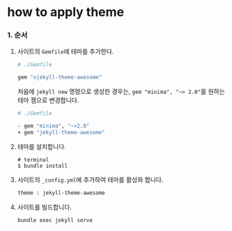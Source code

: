 # how to apply theme

### 

### 1. 순서

1. 사이트의 `Gemfile`에 테마를 추가한다.

   ```bash
   # ./Gemfile
   
   gem "ojekyll-theme-awesome"
   ```

   처음에 `jekyll new` 명령으로 생성한 경우는, `gem "minima", "~> 2.0"`를 원하는 테마 젬으로 변경합니다.

   ```bash
   # ./Gemfile
   
   - gem "minima", "~>2.0"
   + gem "jekyll-theme-awesome"
   ```

   

2. 테마를 설치합니다.

   ```
   # terminal
   $ bundle install
   ```



3. 사이트의 `_config.yml`에 추가하여 테마를 활성화 합니다.

   ```bash
   theme : jekyll-theme-awesome
   ```

   

4. 사이트를 빌드합니다.

   ```bash
   bundle exec jekyll serve
   ```